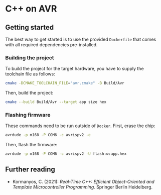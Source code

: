 # C++ on AVR

## Getting started

The best way to get started is to use the provided `Dockerfile` that comes with
all required dependencies pre-installed.

### Building the project

To build the project for the target hardware, you have to supply the toolchain
file as follows:

```bash
cmake -DCMAKE_TOOLCHAIN_FILE="avr.cmake" -B Build/Avr
```

Then, build the project:

```bash
cmake --build Build/Avr --target app size hex
```

### Flashing firmware

These commands need to be run outside of `Docker`. First, erase the chip:

```bash
avrdude -p m168 -P COM6 -c avrispv2 -e
```

Then, flash the firmware:

```bash
avrdude -p m168 -P COM6 -c avrispv2 -U flash:w:app.hex
```

## Further reading

- Kormanyos, C. (2021): *Real-Time C++: Efficient Object-Oriented and Template
Microcontroller Programming.* Springer Berlin Heidelberg.